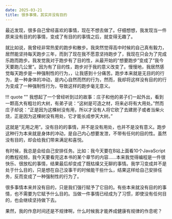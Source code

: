 ```yaml
---
date: 2025-03-21
title: 很多事情，其实并没有目的
---
```


最近发现，很多自己曾经喜欢的事情，现在不想去做了。仔细想想，我发现当一件原来没有目的的事情，变成了有目的的事情之后，就变得无趣了。

<!-- more -->

就比如说，我曾经非常热爱的跑步和散步。我突然觉得高中时候的自己真有毅力，居然能坚持每天跑步三年，而到了现在我不愿意坚持跑步了，我现在只会为了完成乐跑而跑步。我发觉我对于跑步有了目的性，从最开始的“想要跑步”变成了“我今天要跑几公里”。因为有了目的性，跑步对于我的意义改变了。慢慢地，我居然感觉每天跑步是一种强制性的行为，，让我感到十分痛苦。跑步本来就是无目的的行为，是一种身体的冲动，是内心自然而然的行为，然而，我却将这样没有目的的行为变成了一种强制性行为，导致这样的跑步毫无意义。

!!! quote ""
    我想起了一个曾经听到过的故事：庄子和他的弟子们一起外出，看到一颗高大有粗壮的大树，有弟子说：“这树是可造之材，将来必将有大用处。”然而庄子却说：“正是因为这棵树没有用，所以才没有人将它砍了去建房子或者当柴火烧，正是因为这棵树没有用处，它才能长成参天大树。”

这就是“无用之用”。没有目的的事情，并不是没有用处，也并不是没有意义。跑步这种行为本来就是身体的冲动，是自己内心想要发泄，不带有任何的目的性。虽然没有目的，却会给我们带来满足和喜悦。

有时候，我总是会给自己安排任务。比如：我今天要在B站上面看10个JavaScript的教程视频，我今天要看完这本书的某个章节的内容……本来我觉得编程是一件很快乐、很放松的事情，结果最后却变成了既枯燥又无聊的事情。我学习变成并不是处于什么目的，只是想在自己没事干的时候能干些什么，结果这样给自己安排任务，反而变成了一种强制性的行为了。

很多事情本来并没有目的，只是我们强行赋予了它目的。有些本来就没有目的的事情，也不需要为它赋予什么目的。当做一件事情已经成为了习惯，即使没有任何目的，也会继续坚持做下去。

果然，我的作息时间还是不规律啊，什么时候我才能养成健康有规律的作息呢？